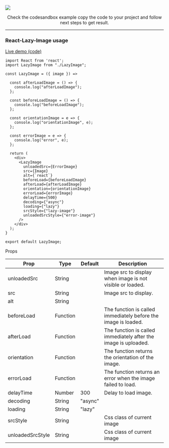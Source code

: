![](https://i.ibb.co/DtbLVMN/Purple-and-White-Math-Tutor-Bordered-Linked-In-Banner.png)

<p align="center">
Check the codesandbox example copy the code to your project and follow next steps to get result.
</p>



<hr/>

### React-Lazy-Image usage

[Live demo (code)](https://codesandbox.io/s/github/davidkern13/React-Lazy-Image)

```
import React from 'react';
import LazyImage from "./LazyImage";
 
const LazyImage = ({ image }) =>

  const afterLoadImage = () => {
    console.log("afterLoadImage");
  };

  const beforeLoadImage = () => {
    console.log("beforeLoadImage");
  };

  const orientationImage = e => {
    console.log("orientationImage", e);
  };

  const errorImage = e => {
    console.log("error", e);
  };

  return (
    <div>
      <LazyImage
        unloadedSrc={ErrorImage}
        src={Image}
        alt={`react`}
        beforeLoad={beforeLoadImage}
        afterLoad={afterLoadImage}
        orientation={orientationImage}
        errorLoad={errorImage}
        delayTime={500}
        decoding={"async"}
        loading={"lazy"}
        srcStyle={"lazy-image"}
        unloadedSrcStyle={"error-image"}
      />
    </div>
  );
}

export default LazyImage;
```

Props

| Prop  | Type | Default | Description |
| ------------- | ------------- | ------------- | ------------- |
| unloadedSrc  | String  |   | Image src to display when image is not visible or loaded. |
| src  | String  |   | Image src to display.  |
| alt  | String  |   |   |
| beforeLoad  | Function  |   | The function is called immediately before the image is loaded. |
| afterLoad  | Function  |   | The function is called immediately after the image is uploaded. |
| orientation  | Function  |   | The function returns the orientation of the image.  |
| errorLoad  | Function  |   | The function returns an error when the image failed to load. |
| delayTime  | Number  | 300  | Delay to load image. |
| decoding  | String  | "async"  |   |
| loading  | String  | "lazy"  |   |
| srcStyle  | String  |   | Css class of current image  |
| unloadedSrcStyle  | String  |   | Css class of current image  |
